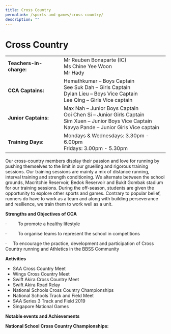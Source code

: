 ```yaml
---
title: Cross Country
permalink: /sports-and-games/cross-country/
description: ""
---
```

# Cross Country

|                     |                                     |
|---------------------|-----------------------------------|
| **Teachers-in-charge:** | Mr Reuben Bonaparte (IC) <br>Ms Chine Yee Woon<br>Mr Hady                                                                                             |
| **CCA Captains:**       | Hemathkumar – Boys Captain<br>See Suk Dah – Girls Captain<br>Dylan Lieu – Boys Vice Captain<br>Lee Qing – Girls Vice captain                          |
| **Junior Captains:**    | Max Nah – Junior Boys Captain<br>Ooi Chen Si – Junior Girls Captain<br>Sim Xuen – Junior Boys Vice Captain<br>Navya Pande – Junior Girls Vice captain |
| **Training Days:**      | Mondays & Wednesdays: 3.30pm - 6.00pm<br>Fridays: 3.00pm - 5.30pm             |


Our cross-country members display their passion and love for running by pushing themselves to the limit in our gruelling and rigorous training sessions. Our training sessions are mainly a mix of distance running, interval training and strength conditioning. We alternate between the school grounds, Macritchie Reservoir, Bedok Reservoir and Bukit Gombak stadium for our training sessions. During the off-season, students are given the opportunity to explore other sports and games. Contrary to popular belief, runners do have to work as a team and along with building perseverance and resilience, we train them to work well as a unit.

**Strengths and Objectives of CCA**

·         To promote a healthy lifestyle

·         To organise teams to represent the school in competitions

·     To encourage the practice, development and participation of Cross Country running and Athletics in the BBSS Community

**Activities**

* SAA Cross Country Meet
* Wings Cross Country Meet
* Swift Akira Cross Country Meet
* Swift Akira Road Relay
* National Schools Cross Country Championships
* National Schools Track and Field Meet
* SAA Series 3 Track and Field 2019
* Singapore National Games

**Notable events and Achievements**

**National School Cross Country Championships:**